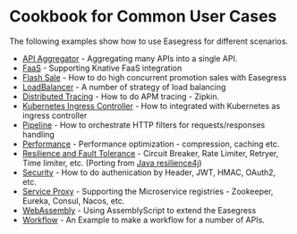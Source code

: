 # Cookbook for Common User Cases

The following examples show how to use Easegress for different scenarios.

- [API Aggregator](./api_aggregator.md) - Aggregating many APIs into a single API.
- [FaaS](./faas.md) - Supporting Knative FaaS integration
- [Flash Sale](./flash_sale.md) - How to do high concurrent promotion sales with Easegress
- [LoadBalancer](./load_balancer.md) - A number of strategy of load balancing 
- [Distributed Tracing](./distributed_tracing.md) - How to do APM tracing  - Zipkin.
- [Kubernetes Ingress Controller](./k8s_ingress_controller.md) - How to integrated with Kubernetes as ingress controller
- [Pipeline](./pipeline.md) - How to orchestrate HTTP filters for requests/responses handling
- [Performance](./performance.md) - Performance optimization - compression, caching etc.
- [Resilience and Fault Tolerance](./resilience.md) - Circuit Breaker, Rate Limiter, Retryer, Time limiter, etc. (Porting from [Java resilience4j](https://github.com/resilience4j/resilience4j))
- [Security](./security.md) - How to do authenication by Header, JWT, HMAC, OAuth2, etc.
- [Service Proxy](./service_proxy.md) - Supporting the Microservice  registries - Zookeeper, Eureka, Consul, Nacos, etc.
- [WebAssembly](./wasm.md) - Using AssemblyScript to extend the Easegress
- [Workflow](./workflow.md) - An Example to make a workflow for a number of APIs.
